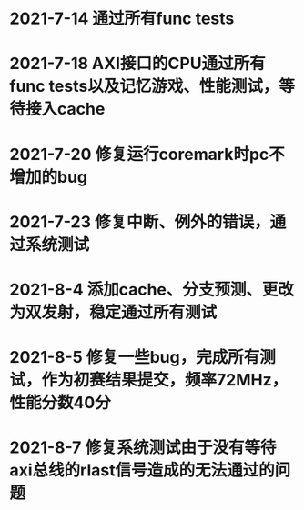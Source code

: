 # 2021-7-14 通过所有func tests
# 2021-7-18 AXI接口的CPU通过所有func tests以及记忆游戏、性能测试，等待接入cache
# 2021-7-20 修复运行coremark时pc不增加的bug
# 2021-7-23 修复中断、例外的错误，通过系统测试
# 2021-8-4 添加cache、分支预测、更改为双发射，稳定通过所有测试
# 2021-8-5 修复一些bug，完成所有测试，作为初赛结果提交，频率72MHz，性能分数40分
# 2021-8-7 修复系统测试由于没有等待axi总线的rlast信号造成的无法通过的问题